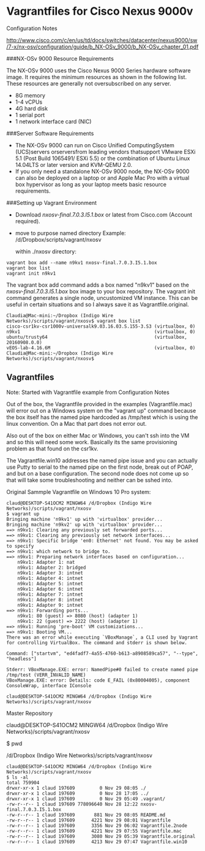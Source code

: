 # Vagrantfiles for Cisco Nexus 9000v

Configuration Notes

http://www.cisco.com/c/en/us/td/docs/switches/datacenter/nexus9000/sw/7-x/nx-osv/configuration/guide/b_NX-OSv_9000/b_NX-OSv_chapter_01.pdf

###NX-OSv 9000 Resource Requirements

The NX-OSv 9000 uses the Cisco Nexus 9000 Series hardware software image. It requires the minimum
resources as shown in the following list. These resources are generally not oversubscribed on any server.

- 8G memory
- 1-4 vCPUs
- 4G hard disk
- 1 serial port
- 1 network interface card (NIC)

###Server Software Requirements
- The NX-OSv 9000 can run on Cisco Unified ComputingSystem (UCS)servers orserversfrom leading vendors
thatsupport VMware ESXi 5.1 (Post Build 1065491/ ESXi 5.5) or the combination of Ubuntu Linux 14.04LTS
or later version and KVM-QEMU 2.0.
- If you only need a standalone NX-OSv 9000 node, the NX-OSv 9000 can also be deployed on a laptop or and
Apple Mac Pro with a virtual box hypervisor as long as your laptop meets basic resource requirements.

###Setting up Vagrant Environment

- Download *nxosv-final.7.0.3.I5.1.box* or latest from Cisco.com (Account required).
- move to purpose named directory
  Example: /d/Dropbox/scripts/vagrant/nxosv

  within ./nxosv directory:
  
```  
vagrant box add --name n9kv1 nxosv-final.7.0.3.I5.1.box
vagrant box list
vagrant init n9kv1

```

The vagrant box add command adds a box named "n9kv1" based on the *nxosv-final.7.0.3.I5.1.box* box image to your box repository.
The vagrant init command generates a single node, uncustomized VM instance.  This can be useful in certain situations and so I always save it as Vagrantfile.original.

```
Claudia@Mac-mini:~/Dropbox (Indigo Wire Networks)/scripts/vagrant/nxosv$ vagrant box list
cisco-csr1kv-csr1000v-universalk9.03.16.03.S.155-3.S3 (virtualbox, 0)
n9kv1                                                 (virtualbox, 0)
ubuntu/trusty64                                       (virtualbox, 20160908.0.0)
vEOS-lab-4.16.6M                                      (virtualbox, 0)
Claudia@Mac-mini:~/Dropbox (Indigo Wire Networks)/scripts/vagrant/nxosv$ 
```

## Vagrantfiles


Note: Started with Vagrantfile example from Configuration Notes

Out of the box, the Vagrantfile provided in the examples (Vagrantfile.mac) will error out on a Windows system on the "vagrant up" command because the box itself has the named pipe hardcoded as /tmp/test which is using the linux convention.  On a Mac that part does not error out.

Also out of the box on either Mac or Windows, you can't ssh into the VM and so this will need some work.  Basically its the same provisioning problem as that found on the csr1kv.

The Vagrantfile.win10 addresses the named pipe issue and you can actually use Putty to serial to the named pipe on the first node, break out of POAP, and but on a base configuration.  The second node does not come up so that will take some troubleshooting and neither can be sshed into.

Original Sammple Vagrantfile on Windows 10 Pro system:

```
claud@DESKTOP-S41OCM2 MINGW64 /d/Dropbox (Indigo Wire Networks)/scripts/vagrant/nxosv
$ vagrant up
Bringing machine 'n9kv1' up with 'virtualbox' provider...
Bringing machine 'n9kv2' up with 'virtualbox' provider...
==> n9kv1: Clearing any previously set forwarded ports...
==> n9kv1: Clearing any previously set network interfaces...
==> n9kv1: Specific bridge 'en0: Ethernet' not found. You may be asked to specify
==> n9kv1: which network to bridge to.
==> n9kv1: Preparing network interfaces based on configuration...
    n9kv1: Adapter 1: nat
    n9kv1: Adapter 2: bridged
    n9kv1: Adapter 3: intnet
    n9kv1: Adapter 4: intnet
    n9kv1: Adapter 5: intnet
    n9kv1: Adapter 6: intnet
    n9kv1: Adapter 7: intnet
    n9kv1: Adapter 8: intnet
    n9kv1: Adapter 9: intnet
==> n9kv1: Forwarding ports...
    n9kv1: 80 (guest) => 8080 (host) (adapter 1)
    n9kv1: 22 (guest) => 2222 (host) (adapter 1)
==> n9kv1: Running 'pre-boot' VM customizations...
==> n9kv1: Booting VM...
There was an error while executing `VBoxManage`, a CLI used by Vagrant
for controlling VirtualBox. The command and stderr is shown below.

Command: ["startvm", "ed4fadf7-4a55-4760-b613-a8908589ca57", "--type", "headless"]

Stderr: VBoxManage.EXE: error: NamedPipe#0 failed to create named pipe /tmp/test (VERR_INVALID_NAME)
VBoxManage.EXE: error: Details: code E_FAIL (0x80004005), component ConsoleWrap, interface IConsole

claud@DESKTOP-S41OCM2 MINGW64 /d/Dropbox (Indigo Wire Networks)/scripts/vagrant/nxosv
```



Master Repository

claud@DESKTOP-S41OCM2 MINGW64 /d/Dropbox (Indigo Wire Networks)/scripts/vagrant/nxosv

$ pwd

/d/Dropbox (Indigo Wire Networks)/scripts/vagrant/nxosv


```
claud@DESKTOP-S41OCM2 MINGW64 /d/Dropbox (Indigo Wire Networks)/scripts/vagrant/nxosv
$ ls -al
total 759904
drwxr-xr-x 1 claud 197609         0 Nov 29 08:05 ./
drwxr-xr-x 1 claud 197609         0 Nov 28 17:05 ../
drwxr-xr-x 1 claud 197609         0 Nov 29 05:49 .vagrant/
-rw-r--r-- 1 claud 197609 778096640 Nov 28 12:22 nxosv-final.7.0.3.I5.1.box
-rw-r--r-- 1 claud 197609       881 Nov 29 08:05 README.md
-rw-r--r-- 1 claud 197609      4221 Nov 29 08:01 Vagrantfile
-rw-r--r-- 1 claud 197609      3356 Nov 29 06:02 Vagrantfile.2node
-rw-r--r-- 1 claud 197609      4221 Nov 29 07:55 Vagrantfile.mac
-rw-r--r-- 1 claud 197609      3080 Nov 29 05:39 Vagrantfile.original
-rw-r--r-- 1 claud 197609      4213 Nov 29 07:47 Vagrantfile.win10

```




